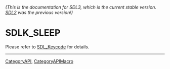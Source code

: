 ###### (This is the documentation for SDL3, which is the current stable version. [SDL2](https://wiki.libsdl.org/SDL2/) was the previous version!)
# SDLK_SLEEP

Please refer to [SDL_Keycode](SDL_Keycode) for details.

----
[CategoryAPI](CategoryAPI), [CategoryAPIMacro](CategoryAPIMacro)

